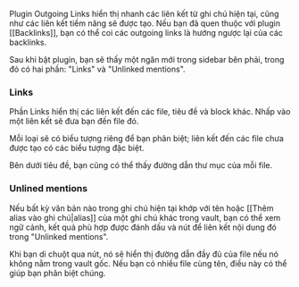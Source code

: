 Plugin Outgoing Links hiển thị nhanh các liên kết từ ghi chú hiện tại, cũng như các liên kết tiềm năng sẽ được tạo. Nếu bạn đã quen thuộc với plugin [[Backlinks]], bạn có thể coi các outgoing links là hướng ngược lại của các backlinks.

Sau khi bật plugin, bạn sẽ thấy một ngăn mới trong sidebar bên phải, trong đó có hai phần: "Links" và "Unlinked mentions".

### Links

Phần Links hiển thị các liên kết đến các file, tiêu đề và block khác. Nhấp vào một liên kết sẽ đưa bạn đến file đó.

Mỗi loại sẽ có biểu tượng riêng để bạn phân biệt; liên kết đến các file chưa được tạo có các biểu tượng đặc biệt.

Bên dưới tiêu đề, bạn cũng có thể thấy đường dẫn thư mục của mỗi file.

### Unlined mentions

Nếu bất kỳ văn bản nào trong ghi chú hiện tại khớp với tên hoặc [[Thêm alias vào ghi chú|alias]] của một ghi chú khác trong vault, bạn có thể xem ngữ cảnh, kết quả phù hợp được đánh dấu và nút để liên kết nội dung đó trong "Unlinked mentions".

Khi bạn di chuột qua nút, nó sẽ hiển thị đường dẫn đầy đủ của file nếu nó không nằm trong vault gốc. Nếu bạn có nhiều file cùng tên, điều này có thể giúp bạn phân biệt chúng.

